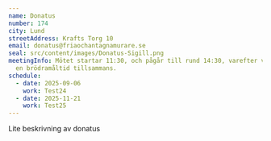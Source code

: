 ```yaml
---
name: Donatus
number: 174
city: Lund
streetAddress: Krafts Torg 10
email: donatus@friaochantagnamurare.se
seal: src/content/images/Donatus-Sigill.png
meetingInfo: Mötet startar 11:30, och pågår till rund 14:30, varefter vi intar
  en brödramåltid tillsammans.
schedule:
  - date: 2025-09-06
    work: Test24
  - date: 2025-11-21
    work: Test25
---
```

Lite beskrivning av donatus